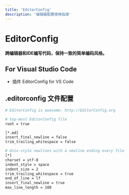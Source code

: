 ```yaml
---
title: 'EditorConfig'
description: '编辑器配置使用指南'
---
```



# EditorConfig




#### 跨编辑器和IDE编写代码，保持一致的简单编码风格。




## For Visual Studio Code

- 插件 EditorConfig for VS Code




## .editorconfig 文件配置

```bash
# EditorConfig is awesome: http://EditorConfig.org

# top-most EditorConfig file
root = true

[*.md]
insert_final_newline = false
trim_trailing_whitespace = false

# Unix-style newlines with a newline ending every file
[*]
charset = utf-8
indent_style = space
indent_size = 2
trim_trailing_whitespace = true
end_of_line = lf
insert_final_newline = true
max_line_length = 100
```
